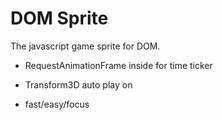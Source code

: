 # DOM Sprite

The javascript game sprite for DOM.

- RequestAnimationFrame inside for time ticker
- Transform3D auto play on

- fast/easy/focus
